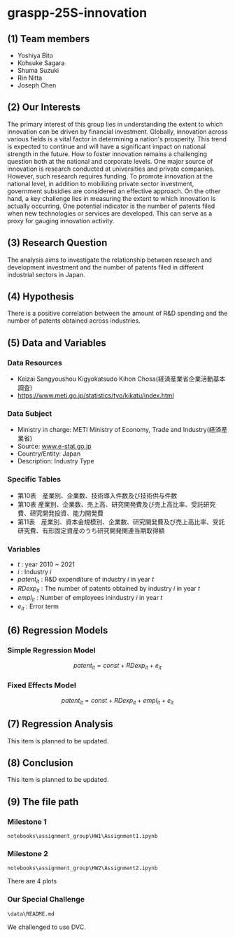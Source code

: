 # graspp-25S-innovation

## (1) Team members
- Yoshiya Bito
- Kohsuke Sagara
- Shuma Suzuki
- Rin Nitta
- Joseph Chen

## (2) Our Interests
The primary interest of this group lies in understanding the extent to which innovation can be driven by financial investment.
Globally, innovation across various fields is a vital factor in determining a nation's prosperity. This trend is expected to continue and will have a significant impact on national strength in the future.
How to foster innovation remains a challenging question both at the national and corporate levels. One major source of innovation is research conducted at universities and private companies. However, such research requires funding. To promote innovation at the national level, in addition to mobilizing private sector investment, government subsidies are considered an effective approach.
On the other hand, a key challenge lies in measuring the extent to which innovation is actually occurring. One potential indicator is the number of patents filed when new technologies or services are developed. This can serve as a proxy for gauging innovation activity.

## (3) Research Question
The analysis aims to investigate the relationship between research and development investment and the number of patents filed in different industrial sectors in Japan.

## (4) Hypothesis
There is a positive correlation between the amount of R&D spending and the number of patents obtained across industries.

## (5) Data and Variables
### Data Resources
- Keizai Sangyoushou Kigyokatsudo Kihon Chosa(経済産業省企業活動基本調査)
- https://www.meti.go.jp/statistics/tyo/kikatu/index.html

### Data Subject
- Ministry in charge: METI Ministry of Economy, Trade and Industry(経済産業省)
- Source: www.e-stat.go.jp
- Country/Entity: Japan
- Description: Industry Type

### Specific Tables
- 第10表　産業別、企業数、技術導入件数及び技術供与件数
- 第10表  産業別、企業数、売上高、研究開発費及び売上高比率、受託研究費、研究開発投資、能力開発費
- 第11表　産業別、資本金規模別、企業数、研究開発費及び売上高比率、受託研究費、有形固定資産のうち研究開発関連当期取得額

### Variables
- $t$ : year 2010 ~ 2021
- $i$ : Industry $i$
- $patent_{it}$ : R&D expenditure of industry $i$ in year $t$
- $RDexp_{it}$ : The number of patents obtained by industry $i$ in year $t$
- $empl_{it}$ : Number of employees inindustry $i$ in year $t$
- $e_{it}$ : Error term


## (6) Regression Models
### Simple Regression Model
$$ patent_{it} = const + RDexp_{it} + e_{it} $$

### Fixed Effects Model
$$ patent_{it} = const + RDexp_{it} + empl_{it} + e_{it} $$

## (7) Regression Analysis
This item is planned to be updated.

## (8) Conclusion
This item is planned to be updated.

## (9) The file path
### Milestone 1
`notebooks\assignment_group\HW1\Assignment1.ipynb`

### Milestone 2
`notebooks\assignment_group\HW2\Assignment2.ipynb`

There are 4 plots


### Our Special Challenge
`\data\README.md`

We challenged to use DVC.